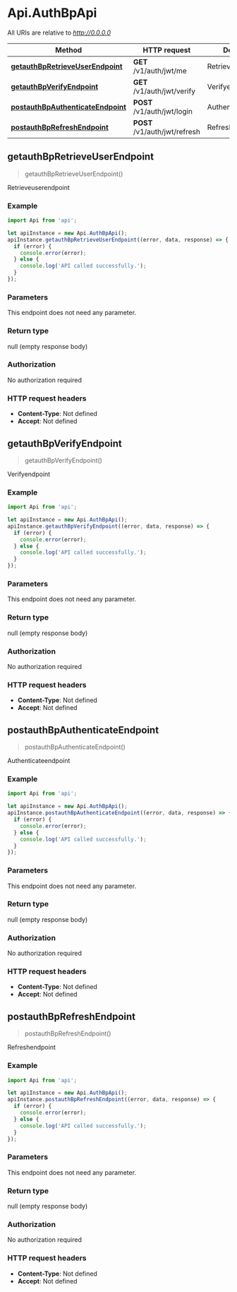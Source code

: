 # Api.AuthBpApi

All URIs are relative to *http://0.0.0.0*

Method | HTTP request | Description
------------- | ------------- | -------------
[**getauthBpRetrieveUserEndpoint**](AuthBpApi.md#getauthBpRetrieveUserEndpoint) | **GET** /v1/auth/jwt/me | Retrieveuserendpoint
[**getauthBpVerifyEndpoint**](AuthBpApi.md#getauthBpVerifyEndpoint) | **GET** /v1/auth/jwt/verify | Verifyendpoint
[**postauthBpAuthenticateEndpoint**](AuthBpApi.md#postauthBpAuthenticateEndpoint) | **POST** /v1/auth/jwt/login | Authenticateendpoint
[**postauthBpRefreshEndpoint**](AuthBpApi.md#postauthBpRefreshEndpoint) | **POST** /v1/auth/jwt/refresh | Refreshendpoint



## getauthBpRetrieveUserEndpoint

> getauthBpRetrieveUserEndpoint()

Retrieveuserendpoint

### Example

```javascript
import Api from 'api';

let apiInstance = new Api.AuthBpApi();
apiInstance.getauthBpRetrieveUserEndpoint((error, data, response) => {
  if (error) {
    console.error(error);
  } else {
    console.log('API called successfully.');
  }
});
```

### Parameters

This endpoint does not need any parameter.

### Return type

null (empty response body)

### Authorization

No authorization required

### HTTP request headers

- **Content-Type**: Not defined
- **Accept**: Not defined


## getauthBpVerifyEndpoint

> getauthBpVerifyEndpoint()

Verifyendpoint

### Example

```javascript
import Api from 'api';

let apiInstance = new Api.AuthBpApi();
apiInstance.getauthBpVerifyEndpoint((error, data, response) => {
  if (error) {
    console.error(error);
  } else {
    console.log('API called successfully.');
  }
});
```

### Parameters

This endpoint does not need any parameter.

### Return type

null (empty response body)

### Authorization

No authorization required

### HTTP request headers

- **Content-Type**: Not defined
- **Accept**: Not defined


## postauthBpAuthenticateEndpoint

> postauthBpAuthenticateEndpoint()

Authenticateendpoint

### Example

```javascript
import Api from 'api';

let apiInstance = new Api.AuthBpApi();
apiInstance.postauthBpAuthenticateEndpoint((error, data, response) => {
  if (error) {
    console.error(error);
  } else {
    console.log('API called successfully.');
  }
});
```

### Parameters

This endpoint does not need any parameter.

### Return type

null (empty response body)

### Authorization

No authorization required

### HTTP request headers

- **Content-Type**: Not defined
- **Accept**: Not defined


## postauthBpRefreshEndpoint

> postauthBpRefreshEndpoint()

Refreshendpoint

### Example

```javascript
import Api from 'api';

let apiInstance = new Api.AuthBpApi();
apiInstance.postauthBpRefreshEndpoint((error, data, response) => {
  if (error) {
    console.error(error);
  } else {
    console.log('API called successfully.');
  }
});
```

### Parameters

This endpoint does not need any parameter.

### Return type

null (empty response body)

### Authorization

No authorization required

### HTTP request headers

- **Content-Type**: Not defined
- **Accept**: Not defined

